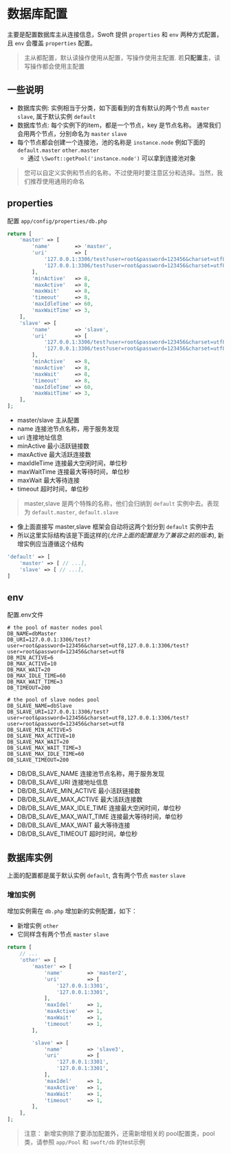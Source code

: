 # 数据库配置

主要是配置数据库主从连接信息，Swoft 提供 `properties` 和 `env` 两种方式配置，且 `env` 会覆盖 `properties` 配置。

> 主从都配置，默认读操作使用从配置，写操作使用主配置. 若**只配置主**，读写操作都会使用主配置

## 一些说明

- 数据库实例: 实例相当于分类，如下面看到的含有默认的两个节点 `master` `slave`, 属于默认实例 `default`
- 数据库节点: 每个实例下的item，都是一个节点，key 是节点名称。 通常我们会用两个节点，分别命名为 `master` `slave`
- 每个节点都会创建一个连接池，池的名称是 `instance.node` 例如下面的 `default.master` `other.master`
  - 通过 `\Swoft::getPool('instance.node')` 可以拿到连接池对象

> 您可以自定义实例和节点的名称，不过使用时要注意区分和选择。当然，我们推荐使用通用的命名

## properties

配置 `app/config/properties/db.php`

```php
return [
    'master' => [
        'name'        => 'master',
        'uri'         => [
            '127.0.0.1:3306/test?user=root&password=123456&charset=utf8',
            '127.0.0.1:3306/test?user=root&password=123456&charset=utf8',
        ],
        'minActive'   => 8,
        'maxActive'   => 8,
        'maxWait'     => 8,
        'timeout'     => 8,
        'maxIdleTime' => 60,
        'maxWaitTime' => 3,
    ],
    'slave' => [
        'name'        => 'slave',
        'uri'         => [
            '127.0.0.1:3306/test?user=root&password=123456&charset=utf8',
            '127.0.0.1:3306/test?user=root&password=123456&charset=utf8',
        ],
        'minActive'   => 8,
        'maxActive'   => 8,
        'maxWait'     => 8,
        'timeout'     => 8,
        'maxIdleTime' => 60,
        'maxWaitTime' => 3,
    ],
];
```

- master/slave 主从配置
- name 连接池节点名称，用于服务发现
- uri 连接地址信息
- minActive 最小活跃链接数
- maxActive 最大活跃连接数
- maxIdleTime 连接最大空闲时间，单位秒
- maxWaitTime 连接最大等待时间，单位秒
- maxWait 最大等待连接
- timeout 超时时间，单位秒

> master,slave 是两个特殊的名称，他们会归纳到 `default` 实例中去。表现为 `default.master`, `default.slave`

- 像上面直接写 master,slave 框架会自动将这两个划分到 `default` 实例中去
- 所以这里实际结构该是下面这样的(_允许上面的配置是为了兼容之前的版本_), 新增实例应当遵循这个结构

```php
'default' => [
    'master' => [ // ...],
    'slave' => [ // ...],
]
```

## env

配置.env文件

```
# the pool of master nodes pool
DB_NAME=dbMaster
DB_URI=127.0.0.1:3306/test?user=root&password=123456&charset=utf8,127.0.0.1:3306/test?user=root&password=123456&charset=utf8
DB_MIN_ACTIVE=6
DB_MAX_ACTIVE=10
DB_MAX_WAIT=20
DB_MAX_IDLE_TIME=60
DB_MAX_WAIT_TIME=3
DB_TIMEOUT=200

# the pool of slave nodes pool
DB_SLAVE_NAME=dbSlave
DB_SLAVE_URI=127.0.0.1:3306/test?user=root&password=123456&charset=utf8,127.0.0.1:3306/test?user=root&password=123456&charset=utf8
DB_SLAVE_MIN_ACTIVE=5
DB_SLAVE_MAX_ACTIVE=10
DB_SLAVE_MAX_WAIT=20
DB_SLAVE_MAX_WAIT_TIME=3
DB_SLAVE_MAX_IDLE_TIME=60
DB_SLAVE_TIMEOUT=200
```

- DB/DB_SLAVE_NAME 连接池节点名称，用于服务发现
- DB/DB_SLAVE_URI 连接地址信息
- DB/DB_SLAVE_MIN_ACTIVE 最小活跃链接数
- DB/DB_SLAVE_MAX_ACTIVE 最大活跃连接数
- DB/DB_SLAVE_MAX_IDLE_TIME 连接最大空闲时间，单位秒
- DB/DB_SLAVE_MAX_WAIT_TIME 连接最大等待时间，单位秒
- DB/DB_SLAVE_MAX_WAIT 最大等待连接
- DB/DB_SLAVE_TIMEOUT 超时时间，单位秒

## 数据库实例

上面的配置都是属于默认实例 `default`, 含有两个节点 `master` `slave`

### 增加实例

增加实例需在 `db.php` 增加新的实例配置，如下：

- 新增实例 `other`
- 它同样含有两个节点 `master` `slave`

```php
return [
    // ...
    'other' => [
        'master' => [
            'name'        => 'master2',
            'uri'         => [
                '127.0.0.1:3301',
                '127.0.0.1:3301',
            ],
            'maxIdel'     => 1,
            'maxActive'   => 1,
            'maxWait'     => 1,
            'timeout'     => 1,
        ],

        'slave' => [
            'name'        => 'slave3',
            'uri'         => [
                '127.0.0.1:3301',
                '127.0.0.1:3301',
            ],
            'maxIdel'     => 1,
            'maxActive'   => 1,
            'maxWait'     => 1,
            'timeout'     => 1,
        ],
    ],
];
```

> 注意： 新增实例除了要添加配置外，还需新增相关的 pool配置类，pool类，请参照 `app/Pool` 和 `swoft/db` 的test示例

